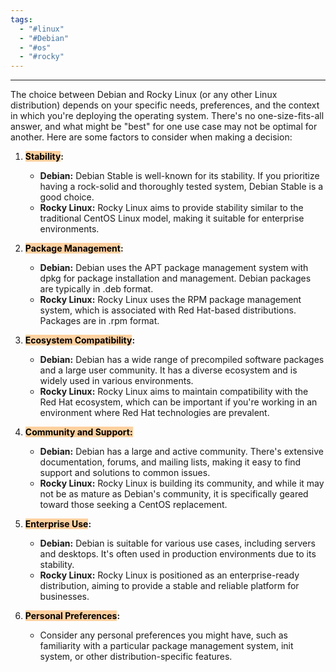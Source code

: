 ```yaml
---
tags:
  - "#linux"
  - "#Debian"
  - "#os"
  - "#rocky"
---
```

---

The choice between Debian and Rocky Linux (or any other Linux distribution) depends on your specific needs, preferences, and the context in which you're deploying the operating system. There's no one-size-fits-all answer, and what might be "best" for one use case may not be optimal for another. Here are some factors to consider when making a decision:

1. **<mark style="background: #FFB86CA6;">Stability</mark>:**
    
    - **Debian:** Debian Stable is well-known for its stability. If you prioritize having a rock-solid and thoroughly tested system, Debian Stable is a good choice.
    - **Rocky Linux:** Rocky Linux aims to provide stability similar to the traditional CentOS Linux model, making it suitable for enterprise environments.
2. **<mark style="background: #FFB86CA6;">Package Management</mark>:**
    - **Debian:** Debian uses the APT package management system with dpkg for package installation and management. Debian packages are typically in .deb format.
    - **Rocky Linux:** Rocky Linux uses the RPM package management system, which is associated with Red Hat-based distributions. Packages are in .rpm format.

3. **<mark style="background: #FFB86CA6;">Ecosystem Compatibility</mark>:**
    - **Debian:** Debian has a wide range of precompiled software packages and a large user community. It has a diverse ecosystem and is widely used in various environments.
    - **Rocky Linux:** Rocky Linux aims to maintain compatibility with the Red Hat ecosystem, which can be important if you're working in an environment where Red Hat technologies are prevalent.
4. **<mark style="background: #FFB86CA6;">Community and Support:</mark>**
    
    - **Debian:** Debian has a large and active community. There's extensive documentation, forums, and mailing lists, making it easy to find support and solutions to common issues.
    - **Rocky Linux:** Rocky Linux is building its community, and while it may not be as mature as Debian's community, it is specifically geared toward those seeking a CentOS replacement.
5. **<mark style="background: #FFB86CA6;">Enterprise Use</mark>:**
    
    - **Debian:** Debian is suitable for various use cases, including servers and desktops. It's often used in production environments due to its stability.
    - **Rocky Linux:** Rocky Linux is positioned as an enterprise-ready distribution, aiming to provide a stable and reliable platform for businesses.
6. **<mark style="background: #FFB86CA6;">Personal Preferences</mark>:**
    
    - Consider any personal preferences you might have, such as familiarity with a particular package management system, init system, or other distribution-specific features.